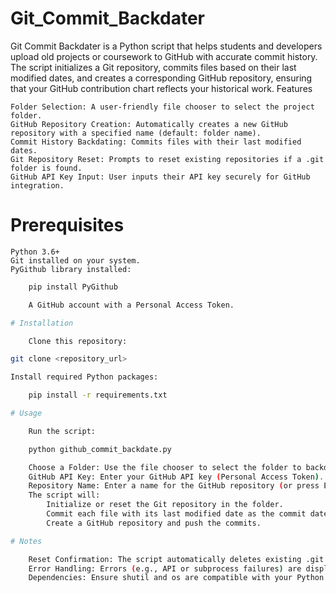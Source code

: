 # Git_Commit_Backdater

Git Commit Backdater is a Python script that helps students and developers upload old projects or coursework to GitHub with accurate commit history. The script initializes a Git repository, commits files based on their last modified dates, and creates a corresponding GitHub repository, ensuring that your GitHub contribution chart reflects your historical work.
Features

    Folder Selection: A user-friendly file chooser to select the project folder.
    GitHub Repository Creation: Automatically creates a new GitHub repository with a specified name (default: folder name).
    Commit History Backdating: Commits files with their last modified dates.
    Git Repository Reset: Prompts to reset existing repositories if a .git folder is found.
    GitHub API Key Input: User inputs their API key securely for GitHub integration.

# Prerequisites

    Python 3.6+
    Git installed on your system.
    PyGithub library installed:
```bash
    pip install PyGithub  

    A GitHub account with a Personal Access Token.

# Installation

    Clone this repository:

git clone <repository_url>  

Install required Python packages:

    pip install -r requirements.txt  

# Usage

    Run the script:

    python github_commit_backdate.py  

    Choose a Folder: Use the file chooser to select the folder to backdate.
    GitHub API Key: Enter your GitHub API key (Personal Access Token).
    Repository Name: Enter a name for the GitHub repository (or press Enter to default to the folder name).
    The script will:
        Initialize or reset the Git repository in the folder.
        Commit each file with its last modified date as the commit date.
        Create a GitHub repository and push the commits.

# Notes

    Reset Confirmation: The script automatically deletes existing .git folders without confirmation—use cautiously.
    Error Handling: Errors (e.g., API or subprocess failures) are displayed in the terminal.
    Dependencies: Ensure shutil and os are compatible with your Python version.

